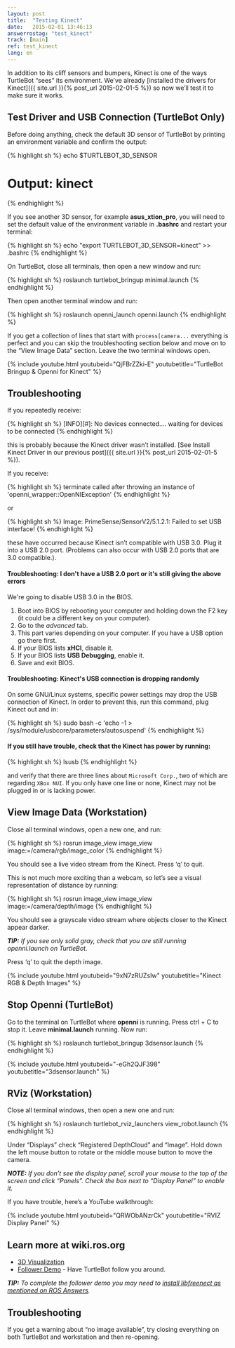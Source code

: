 ```yaml
---
layout: post
title:  "Testing Kinect"
date:   2015-02-01 13:46:13
answerrostag: "test_kinect"
track: [main]
ref: test_kinect
lang: en
---
```


In addition to its cliff sensors and bumpers, Kinect is one of the ways TurtleBot “sees” its environment. We’ve already [installed the drivers for Kinect]({{ site.url }}{% post_url 2015-02-01-5 %}) so now we’ll test it to make sure it works.

## Test Driver and USB Connection (TurtleBot Only)

Before doing anything, check the default 3D sensor of TurtleBot by printing an
environment variable and confirm the output:

{% highlight sh %}
echo $TURTLEBOT_3D_SENSOR
# Output: kinect
{% endhighlight %}

If you see another 3D sensor, for example **asus_xtion_pro**, you will need to
set the default value of the environment variable in **.bashrc** and restart your
terminal:

{% highlight sh %}
echo "export TURTLEBOT_3D_SENSOR=kinect" >> .bashrc
{% endhighlight %}

On TurtleBot, close all terminals, then open a new window and run:

{% highlight sh %}
roslaunch turtlebot_bringup minimal.launch
{% endhighlight %}

Then open another terminal window and run:

{% highlight sh %}
roslaunch openni_launch openni.launch
{% endhighlight %}

If you get a collection of lines that start with `process[camera...` everything is perfect and you can skip the troubleshooting section below and move on to the “View Image Data” section. Leave the two terminal windows open.

{% include youtube.html youtubeid="QjFBrZZki-E" youtubetitle="TurtleBot Bringup & Openni for Kinect" %}

## Troubleshooting

If you repeatedly receive:

{% highlight sh %}
[INFO][#]: No devices connected.... waiting for devices to be connected
{% endhighlight %}

this is probably because the Kinect driver wasn’t installed. [See Install Kinect Driver in our previous post]({{ site.url }}{% post_url 2015-02-01-5 %}).

If you receive:

{% highlight sh %}
terminate called after throwing an instance of 'openni_wrapper::OpenNIException'
{% endhighlight %}

or

{% highlight sh %}
Image: PrimeSense/SensorV2/5.1.2.1: Failed to set USB interface!
{% endhighlight %}

these have occurred because Kinect isn’t compatible with USB 3.0. Plug it into a USB 2.0 port. (Problems can also occur with USB 2.0 ports that are 3.0 compatible.).

#### Troubleshooting: I don't have a USB 2.0 port or it's still giving the above errors

We're going to disable USB 3.0 in the BIOS.

1. Boot into BIOS by rebooting your computer and holding down the F2 key (it could be a different key on your computer).
2. Go to the *advanced* tab.
3. This part varies depending on your computer. If you have a USB option go there first.
4. If your BIOS lists **xHCI**, disable it.
5. If your BIOS lists **USB Debugging**, enable it.
6. Save and exit BIOS.

#### Troubleshooting: Kinect's USB connection is dropping randomly

On some GNU/Linux systems, specific power settings may drop the USB connection of Kinect. In order to
prevent this, run this command, plug Kinect out and in:

{% highlight sh %}
sudo bash -c 'echo -1 > /sys/module/usbcore/parameters/autosuspend'
{% endhighlight %}

#### If you still have trouble, check that the Kinect has power by running:

{% highlight sh %}
lsusb
{% endhighlight %}

and verify that there are three lines about `Microsoft Corp.`, two of which are regarding `XBox NUI`. If you only have one line or none, Kinect may not be plugged in or is lacking power.

## View Image Data (Workstation)

Close all terminal windows, open a new one, and run:

{% highlight sh %}
rosrun image_view image_view image:=/camera/rgb/image_color
{% endhighlight %}

You should see a live video stream from the Kinect. Press ‘q’ to quit.

This is not much more exciting than a webcam, so let’s see a visual representation of distance by running:

{% highlight sh %}
rosrun image_view image_view image:=/camera/depth/image
{% endhighlight %}

You should see a grayscale video stream where objects closer to the Kinect appear darker.

***TIP:** If you see only solid gray, check that you are still running openni.launch on TurtleBot.*

Press ‘q’ to quit the depth image.

{% include youtube.html youtubeid="9xN7zRUZsIw" youtubetitle="Kinect RGB & Depth Images" %}

## Stop Openni (TurtleBot)

Go to the terminal on TurtleBot where **openni** is running. Press ctrl + C to stop it. Leave **minimal.launch** running. Now run:

{% highlight sh %}
roslaunch turtlebot_bringup 3dsensor.launch
{% endhighlight %}

{% include youtube.html youtubeid="-eGh2QJF398" youtubetitle="3dsensor.launch" %}

## RViz (Workstation)

Close all terminal windows, then open a new one and run:

{% highlight sh %}
roslaunch turtlebot_rviz_launchers view_robot.launch
{% endhighlight %}

Under “Displays” check “Registered DepthCloud” and “Image”. Hold down the left mouse button to rotate or the middle mouse button to move the camera.

***NOTE:** If you don’t see the display panel, scroll your mouse to the top of the screen and click “Panels”. Check the box next to “Display Panel” to enable it.*

If you have trouble, here’s a YouTube walkthrough:

{% include youtube.html youtubeid="QRWObANzrCk" youtubetitle="RVIZ Display Panel" %}

## Learn more at wiki.ros.org

* [3D Visualization](http://wiki.ros.org/turtlebot_bringup/Tutorials/indigo/3D%20Visualisation)
* [Follower Demo](http://wiki.ros.org/turtlebot_follower/Tutorials/Demo) - Have TurtleBot follow you around.

***TIP:** To complete the follower demo you may need to [install libfreenect as mentioned on ROS Answers](http://answers.ros.org/question/196455/kinect-installation-and-setup-on-ros-updated/).*

## Troubleshooting

If you get a warning about “no image available”, try closing everything on both TurtleBot and workstation and then re-opening.
